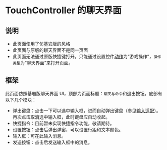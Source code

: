 # TouchController 的聊天界面

## 说明

- 此页面使用了仿基岩版的风格
- 此页面与原版的聊天界面不是同一页面
- 此页面无法通过原版快捷键打开。只能通过设置控件[动作](../mechanism/custom-widget#动作)为“游戏操作”，`操作类型`为“聊天界面”来打开页面。

## 框架

此页面仿照基岩版聊天界面 UI，顶部为页面标题：`聊天与命令`和退出按钮。底部有以下几个模块：

- 弹出键盘：点击一下可以选中输入框，进而自动弹出键盘（参见[输入适配](../mechanism/input-support)）。再次点击取消选中输入框，此时键盘应自动收起。
- 快捷指令：目前暂未实现快捷指令功能，敬请期待。
- 设置按钮：点击后弹出弹窗，可以设置行距和文本颜色。
- 输入框：可在此输入消息。
- 发送按钮：点击后发送输入框中的消息。
